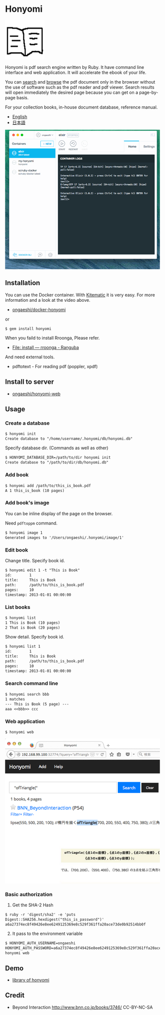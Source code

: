 # Honyomi

![honyomi-incon](images/honyomi-icon.png)

Honyomi is pdf search engine written by Ruby. It have command line interface and web application. It will accelerate the ebook of your life.

You can [search](http://library.honyomi.nagoya/?query=global-set-key) and [browse](http://library.honyomi.nagoya/v/2) the pdf document only in the browser without the use of software such as the pdf reader and pdf viewer. Search results will open immediately the desired page because you can get on a page-by-page basis.

For your collection books, in-house document database, reference manual.

- [English](#installation)
- [日本語](http://honyomi.nagoya/ja/)

![honyomi-03.gif](images/honyomi-03.gif)

## Installation

You can use the Docker container. With [Kitematic](https://kitematic.com/) it is very easy. For more information and a look at the video above.

- [ongaeshi/docker-honyomi](https://github.com/ongaeshi/docker-honyomi)

or

    $ gem install honyomi

When you faild to install Rroonga, Please refer.
* [File: install — rroonga - Ranguba](http://ranguba.org/rroonga/en/file.install.html)

And need external tools.
* pdftotext - For reading pdf (poppler, xpdf)

## Install to server
* [ongaeshi/honyomi-web](https://github.com/ongaeshi/honyomi-web)

## Usage

### Create a database

```
$ honyomi init
Create database to "/home/username/.honyomi/db/honyomi.db"
```

Specify database dir. (Commands as well as other)

```
$ HONYOMI_DATABASE_DIR=/path/to/dir honyomi init
Create database to "/path/to/dir/db/honyomi.db"
```

### Add book

```
$ honyomi add /path/to/this_is_book.pdf
A 1 this_is_book (10 pages)
```

### Add book's image

You can be inline display of the page on the browser.

Need `pdftoppm` command.

```
$ honyomi image 1
Generated images to '/Users/ongaeshi/.honyomi/image/1'
```

### Edit book

Change title. Specify book id.

```
$ honyomi edit 1 -t "This is Book"
id:        1
title:     This is Book
path:      /path/to/this_is_book.pdf
pages:     10
timestamp: 2013-01-01 00:00:00
```

### List books

```
$ honyomi list
1 This is Book (10 pages)
2 That is Book (20 pages)
```

Show detail. Specify book id.

```
$ honyomi list 1
id:        1
title:     This is Book
path:      /path/to/this_is_book.pdf
pages:     10
timestamp: 2013-01-01 00:00:00
```

### Search command line

```
$ honyomi search bbb
1 matches
--- This is Book (5 page) ---
aaa <<bbb>> ccc
```

### Web application

```
$ honyomi web
```

![honyomi-01.png](images/honyomi-01.png)

### Basic authorization

1. Get the SHA-2 Hash

```
$ ruby -r 'digest/sha2' -e 'puts Digest::SHA256.hexdigest("this_is_password")'
a6a27374ec8f49426e8ee6249125369e8c529f361ffa20ace73de0b92514bb0f
```

2. It pass to the environment variable

```
$ HONYOMI_AUTH_USERNAME=ongaeshi HONYOMI_AUTH_PASSWORD=a6a27374ec8f49426e8ee6249125369e8c529f361ffa20ace73de0b92514bb0f honyomi web
```

## Demo

- [library of honyomi](http://library.honyomi.nagoya/)

## Credit

- Beyond Interaction http://www.bnn.co.jp/books/3746/  CC-BY-NC-SA




